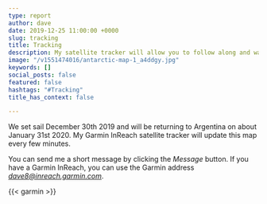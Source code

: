```yaml
---
type: report
author: dave
date: 2019-12-25 11:00:00 +0000
slug: tracking
title: Tracking
description: My satellite tracker will allow you to follow along and watch my progress.
image: "/v1551474016/antarctic-map-1_a4ddgy.jpg"
keywords: []
social_posts: false
featured: false
hashtags: "#Tracking"
title_has_context: false

---
```

We set sail December 30th 2019 and will be returning to Argentina on about January 31st 2020. My Garmin InReach satellite tracker will update this map every few minutes. 

You can send me a short message by clicking the *Message* button. If you have a Garmin InReach, you can use the Garmin address *dave8@inreach.garmin.com*.

{{< garmin >}}